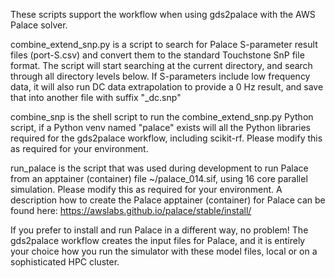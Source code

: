 These scripts support the workflow when using gds2palace with the AWS Palace solver.

combine_extend_snp.py is a script to search for Palace S-parameter result files (port-S.csv) and convert them to the standard Touchstone SnP file format. The script will start searching at the current directory, and search through all directory levels below. If S-parameters include low frequency data, it will also run DC data extrapolation to provide a 0 Hz result, and save that into another file with suffix "_dc.snp"

combine_snp is the shell script to run the combine_extend_snp.py Python script, if a Python venv named "palace" exists will all the Python libraries required for the gds2palace workflow, including scikit-rf. Please modify this as required for your environment.

run_palace is the script that was used during development to run Palace from an apptainer (container) file ~/palace_014.sif, using 16 core parallel simulation. Please modify this as required for your environment. A description how to create the Palace apptainer (container) for Palace can be found here: https://awslabs.github.io/palace/stable/install/

If you prefer to install and run Palace in a different way, no problem! The gds2palace workflow creates the input files for Palace, and it is entirely your choice how you run the simulator with these model files, local or on a sophisticated HPC cluster.